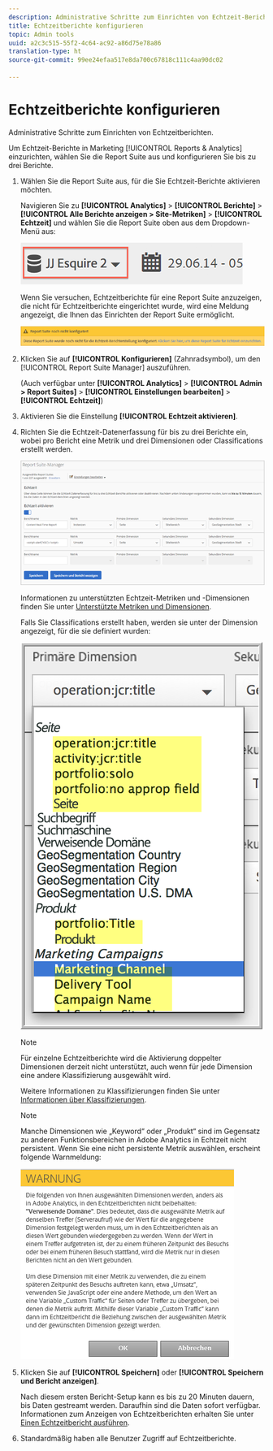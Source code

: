 ```yaml
---
description: Administrative Schritte zum Einrichten von Echtzeit-Berichten.
title: Echtzeitberichte konfigurieren
topic: Admin tools
uuid: a2c3c515-55f2-4c64-ac92-a86d75e78a86
translation-type: ht
source-git-commit: 99ee24efaa517e8da700c67818c111c4aa90dc02

---
```



# Echtzeitberichte konfigurieren

Administrative Schritte zum Einrichten von Echtzeitberichten.

Um Echtzeit-Berichte in Marketing [!UICONTROL Reports &amp; Analytics] einzurichten, wählen Sie die Report Suite aus und konfigurieren Sie bis zu drei Berichte.

1. Wählen Sie die Report Suite aus, für die Sie Echtzeit-Berichte aktivieren möchten.

   Navigieren Sie zu **[!UICONTROL Analytics]** > **[!UICONTROL Berichte]** > **[!UICONTROL Alle Berichte anzeigen > Site-Metriken]** > **[!UICONTROL Echtzeit]** und wählen Sie die Report Suite oben aus dem Dropdown-Menü aus:

   ![](assets/report_suite_selector.png)

   Wenn Sie versuchen, Echtzeitberichte für eine Report Suite anzuzeigen, die nicht für Echtzeitberichte eingerichtet wurde, wird eine Meldung angezeigt, die Ihnen das Einrichten der Report Suite ermöglicht.

   ![](assets/rep_suite_not_set_up.png)

1. Klicken Sie auf **[!UICONTROL Konfigurieren]** (Zahnradsymbol), um den [!UICONTROL Report Suite Manager] auszuführen.

   (Auch verfügbar unter **[!UICONTROL Analytics]** > **[!UICONTROL Admin > Report Suites]** > **[!UICONTROL Einstellungen bearbeiten]** > **[!UICONTROL Echtzeit]**)

1. Aktivieren Sie die Einstellung **[!UICONTROL Echtzeit aktivieren]**.
1. Richten Sie die Echtzeit-Datenerfassung für bis zu drei Berichte ein, wobei pro Bericht eine Metrik und drei Dimensionen oder Classifications erstellt werden.

   ![](assets/real_time_admin.png)

   Informationen zu unterstützten Echtzeit-Metriken und -Dimensionen finden Sie unter [Unterstützte Metriken und Dimensionen](/help/components/c-real-time-reporting/realtime-metrics.md).

   Falls Sie Classifications erstellt haben, werden sie unter der Dimension angezeigt, für die sie definiert wurden:

   ![](assets/classifications.png)

   >[!NOTE]
   >
   >Für einzelne Echtzeitberichte wird die Aktivierung doppelter Dimensionen derzeit nicht unterstützt, auch wenn für jede Dimension eine andere Klassifizierung ausgewählt wird.

   Weitere Informationen zu Klassifizierungen finden Sie unter [Informationen über Klassifizierungen](/help/components/c-classifications2/c-classifications.md).

   >[!NOTE]
   >
   >Manche Dimensionen wie „Keyword“ oder „Produkt“ sind im Gegensatz zu anderen Funktionsbereichen in Adobe Analytics in Echtzeit nicht persistent. Wenn Sie eine nicht persistente Metrik auswählen, erscheint folgende Warnmeldung:

   ![](assets/warning_dimensions.png)

1. Klicken Sie auf **[!UICONTROL Speichern]** oder **[!UICONTROL Speichern und Bericht anzeigen]**.

   Nach diesem ersten Bericht-Setup kann es bis zu 20 Minuten dauern, bis Daten gestreamt werden. Daraufhin sind die Daten sofort verfügbar. Informationen zum Anzeigen von Echtzeitberichten erhalten Sie unter [Einen Echtzeitbericht ausführen](https://marketing.adobe.com/resources/help/de_DE/sc/user/reports_realtime.html).

1. Standardmäßig haben alle Benutzer Zugriff auf Echtzeitberichte.
